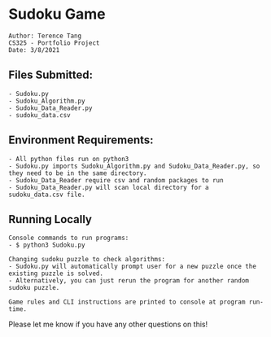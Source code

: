 # Sudoku Game
    Author: Terence Tang
    CS325 - Portfolio Project
    Date: 3/8/2021

## Files Submitted:
    - Sudoku.py
    - Sudoku_Algorithm.py
    - Sudoku_Data_Reader.py
    - sudoku_data.csv

## Environment Requirements:
    - All python files run on python3
    - Sudoku.py imports Sudoku_Algorithm.py and Sudoku_Data_Reader.py, so they need to be in the same directory.
    - Sudoku_Data_Reader require csv and random packages to run
    - Sudoku_Data_Reader.py will scan local directory for a sudoku_data.csv file.

## Running Locally
    Console commands to run programs:
    - $ python3 Sudoku.py

    Changing sudoku puzzle to check algorithms:
    - Sudoku.py will automatically prompt user for a new puzzle once the existing puzzle is solved.
    - Alternatively, you can just rerun the program for another random sudoku puzzle.

    Game rules and CLI instructions are printed to console at program run-time.

Please let me know if you have any other questions on this!